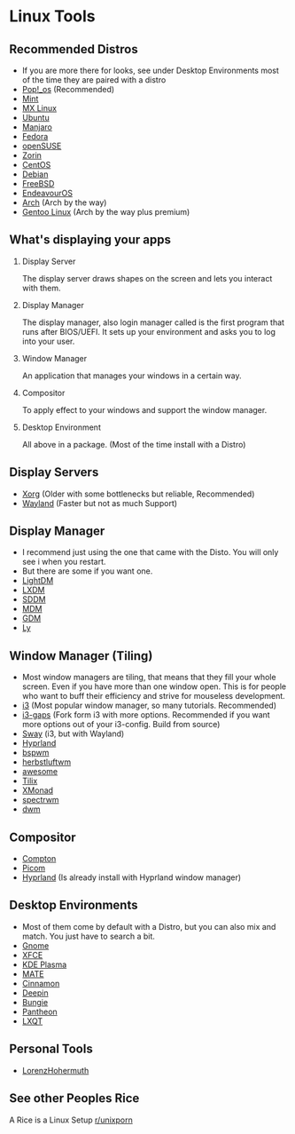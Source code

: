 # Linux Tools

## Recommended  Distros
- If you are more there for looks, see under Desktop Environments most of the time they are paired with a distro
- [Pop!_os](https://pop.system76.com/) (Recommended)
- [Mint](https://linuxmint.com/)
- [MX Linux](https://mxlinux.org/)
- [Ubuntu](https://ubuntu.com/)
- [Manjaro](https://manjaro.org/)
- [Fedora](https://fedoraproject.org/de/)
- [openSUSE](https://www.opensuse.org/)
- [Zorin](https://zorin.com/os/)
- [CentOS](https://www.centos.org/)
- [Debian](https://www.debian.org/index.de.html)
- [FreeBSD](https://www.freebsd.org/de/)
- [EndeavourOS](https://endeavouros.com/)
- [Arch](https://archlinux.org/) (Arch by the way)
- [Gentoo Linux](https://www.gentoo.org/) (Arch by the way plus premium)
## What's displaying your apps
  1. Display Server

     The display server draws shapes on the screen and lets you interact with them.  
  
  2. Display Manager

     The display manager, also login manager called is the first program that runs after BIOS/UEFI.
     It sets up your environment and asks you to log into your user.
  
  4. Window Manager

      An application that manages your windows in a certain way.

  5. Compositor

      To apply effect to your windows and support the window manager.
    
  6. Desktop Environment

      All above in a package. (Most of the time install with a Distro)
## Display Servers
- [Xorg](https://wiki.archlinux.org/title/xorg) (Older with some bottlenecks but reliable, Recommended)
- [Wayland](https://wayland.freedesktop.org/) (Faster but not as much Support)

## Display Manager
- I recommend just using the one that came with the Disto. You will only see i when you restart.
- But there are some if you want one.
- [LightDM](https://wiki.archlinux.org/title/LightDM)
- [LXDM](https://wiki.archlinux.org/title/LXDM)
- [SDDM](https://wiki.archlinux.org/title/SDDM)
- [MDM](https://github.com/linuxmint/mdm)
- [GDM](https://wiki.archlinux.org/title/GDM)
- [Ly](https://github.com/fairyglade/ly)

## Window Manager (Tiling)
- Most window managers are tiling, that means that they fill your whole screen. Even if you have more than one window open. This is for people who want to buff their efficiency and strive for mouseless development.
- [i3](https://i3wm.org/) (Most popular window manager, so many tutorials. Recommended)
- [i3-gaps](https://github.com/Airblader/i3) (Fork form i3 with more options. Recommended if you want more options out of your i3-config. Build from source)
- [Sway](https://swaywm.org/?ref=itsfoss.com) (i3, but with Wayland)
- [Hyprland](https://hyprland.org/)
- [bspwm](https://github.com/baskerville/bspwm)
- [herbstluftwm](http://www.herbstluftwm.org/)
- [awesome](https://awesomewm.org/index.html)
- [Tilix](https://www.tecmint.com/tilix-gtk3-tiling-terminal-emulator-for-linux/)
- [XMonad](https://xmonad.org/)
- [spectrwm](https://github.com/conformal/spectrwm)
- [dwm](https://wiki.archlinux.org/title/dwm)

## Compositor
- [Compton](https://github.com/chjj/compton)
- [Picom](https://github.com/yshui/picom)
- [Hyprland](https://hyprland.org/) (Is already install with Hyprland window manager)

## Desktop Environments
- Most of them come by default with a Distro, but you can also mix and match. You just have to search a bit.
- [Gnome](https://www.gnome.org/)
- [XFCE](https://www.xfce.org/)
- [KDE Plasma](https://kde.org/de/plasma-desktop/)
- [MATE](https://mate-desktop.org/)
- [Cinnamon](https://projects.linuxmint.com/cinnamon/)
- [Deepin](https://www.deepin.org/index/en)
- [Bungie](https://buddiesofbudgie.org/)
- [Pantheon](https://elementary.io/)
- [LXQT](https://lxqt-project.org/)

## Personal Tools
- [LorenzHohermuth](https://safe-save-4fb.notion.site/Linux-Workflow-i3-f0e13afb09534a20ba9001797653d65a?pvs=4)

## See other Peoples Rice
A Rice is a Linux Setup
[r/unixporn](https://www.reddit.com/r/unixporn/)
